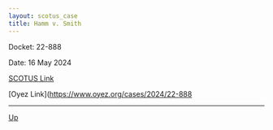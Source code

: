 ```yaml
---
layout: scotus_case
title: Hamm v. Smith
---
```


Docket: 22-888

Date: 16 May 2024

[SCOTUS Link](https://www.supremecourt.gov/opinions/23pdf/601us2r16_2dp3.pdf)

[Oyez Link](https://www.oyez.org/cases/2024/22-888

---

[Up](./README.md)